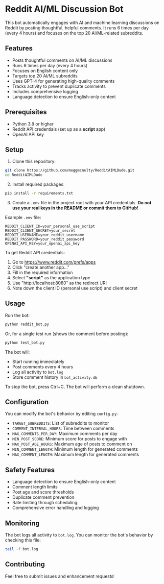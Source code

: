 # Reddit AI/ML Discussion Bot

This bot automatically engages with AI and machine learning discussions on Reddit by posting thoughtful, helpful comments. It runs 6 times per day (every 4 hours) and focuses on the top 20 AI/ML-related subreddits.

## Features

- Posts thoughtful comments on AI/ML discussions
- Runs 6 times per day (every 4 hours)
- Focuses on English content only
- Targets top 20 AI/ML subreddits
- Uses GPT-4 for generating high-quality comments
- Tracks activity to prevent duplicate comments
- Includes comprehensive logging
- Language detection to ensure English-only content

## Prerequisites

- Python 3.8 or higher
- Reddit API credentials (set up as a **script** app)
- OpenAI API key

## Setup

1. Clone this repository:
```bash
git clone https://github.com/meggmcnulty/RedditAIMLDude.git
cd RedditAIMLDude
```

2. Install required packages:
```bash
pip install -r requirements.txt
```

3. Create a `.env` file in the project root with your API credentials. **Do not use your real keys in the README or commit them to GitHub!**

Example `.env` file:
```
REDDIT_CLIENT_ID=your_personal_use_script
REDDIT_CLIENT_SECRET=your_secret
REDDIT_USERNAME=your_reddit_username
REDDIT_PASSWORD=your_reddit_password
OPENAI_API_KEY=your_openai_api_key
```

To get Reddit API credentials:
1. Go to https://www.reddit.com/prefs/apps
2. Click "create another app..."
3. Fill in the required information
4. Select **"script"** as the application type
5. Use "http://localhost:8080" as the redirect URI
6. Note down the client ID (personal use script) and client secret

## Usage

Run the bot:
```bash
python reddit_bot.py
```

Or, for a single test run (shows the comment before posting):
```bash
python test_bot.py
```

The bot will:
- Start running immediately
- Post comments every 4 hours
- Log all activity to `bot.log`
- Store comment history in `bot_activity.db`

To stop the bot, press Ctrl+C. The bot will perform a clean shutdown.

## Configuration

You can modify the bot's behavior by editing `config.py`:

- `TARGET_SUBREDDITS`: List of subreddits to monitor
- `COMMENT_INTERVAL_HOURS`: Time between comments
- `MAX_COMMENTS_PER_DAY`: Maximum comments per day
- `MIN_POST_SCORE`: Minimum score for posts to engage with
- `MAX_POST_AGE_HOURS`: Maximum age of posts to comment on
- `MIN_COMMENT_LENGTH`: Minimum length for generated comments
- `MAX_COMMENT_LENGTH`: Maximum length for generated comments

## Safety Features

- Language detection to ensure English-only content
- Comment length limits
- Post age and score thresholds
- Duplicate comment prevention
- Rate limiting through scheduling
- Comprehensive error handling and logging

## Monitoring

The bot logs all activity to `bot.log`. You can monitor the bot's behavior by checking this file:
```bash
tail -f bot.log
```

## Contributing

Feel free to submit issues and enhancement requests! 